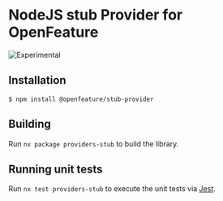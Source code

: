 # NodeJS stub Provider for OpenFeature

![Experimental](https://img.shields.io/badge/experimental-breaking%20changes%20allowed-yellow)

## Installation

```
$ npm install @openfeature/stub-provider
```

## Building

Run `nx package providers-stub` to build the library.

## Running unit tests

Run `nx test providers-stub` to execute the unit tests via [Jest](https://jestjs.io).
